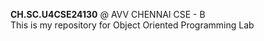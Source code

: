 **CH.SC.U4CSE24130** @ AVV CHENNAI CSE - B <br>
This is my repository for Object Oriented Programming Lab

